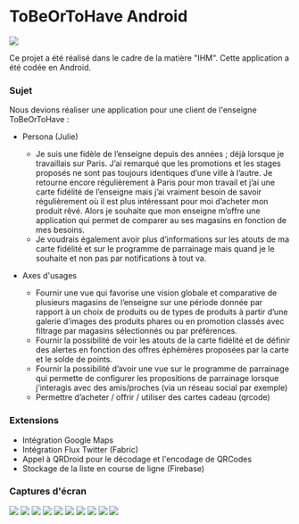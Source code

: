 # ToBeOrToHave Android
![](/doc/tobeortohave_logo.jpg)

Ce projet a été réalisé dans le cadre de la matière "IHM". Cette application a été codée en Android.

### Sujet
Nous devions réaliser une application pour une client de l'enseigne ToBeOrToHave :
    
* Persona (Julie)

    - Je suis une fidèle de l’enseigne depuis des années ; déjà lorsque je travaillais sur Paris. J’ai remarqué que les promotions et les stages proposés ne sont pas toujours identiques d’une ville à l’autre. Je retourne encore régulièrement à Paris pour mon travail et j’ai une carte fidélité de l’enseigne mais j’ai vraiment besoin de savoir régulièrement où il est plus intéressant pour moi d’acheter mon produit rêvé. Alors je souhaite que mon enseigne m’offre une application qui permet de comparer au ses magasins en fonction de mes besoins.
    - Je voudrais également avoir plus d’informations sur les atouts de ma carte fidélité et sur le programme de parrainage mais quand je le souhaite et non pas par notifications à tout va.
    
* Axes d'usages
    
    * Fournir une vue qui favorise une vision globale et comparative de plusieurs magasins de l’enseigne sur une période donnée par rapport à un choix de produits ou de types de produits à partir d’une galerie d’images des produits phares ou en promotion classés avec filtrage par magasins sélectionnés ou par préférences.
    * Fournir la possibilité de voir les atouts de la carte fidélité et de définir des alertes en fonction des offres éphémères proposées par la carte et le solde de points.
    * Fournir la possibilité d’avoir une vue sur le programme de parrainage qui permette de configurer les propositions de parrainage lorsque j’interagis avec des amis/proches (via un réseau social par exemple)  
    * Permettre d’acheter / offrir / utiliser des cartes cadeau (qrcode)


### Extensions

* Intégration Google Maps
* Intégration Flux Twitter (Fabric)
* Appel à QRDroid pour le décodage et l'encodage de QRCodes
* Stockage de la liste en course de ligne (Firebase)


### Captures d'écran

![](/doc/tobeortohave_main.jpg)
![](/doc/tobeortohave_main_menu.jpg)
![](/doc/tobeortohave_menu.jpg)
![](/doc/tobeortohave_catalog.jpg)
![](/doc/tobeortohave_twitter.jpg)
![](/doc/tobeortohave_stores.jpg)
![](/doc/tobeortohave_sponsorship.jpg)
![](/doc/tobeortohave_qrcode.jpg)
![](/doc/tobeortohave_fidelity.jpg)
![](/doc/tobeortohave_list.jpg)

